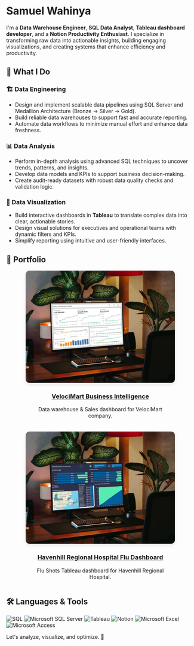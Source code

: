 # Samuel Wahinya

I'm a **Data Warehouse Engineer**, **SQL Data Analyst**, **Tableau dashboard developer**, and a **Notion Productivity Enthusiast**. I specialize in transforming raw data into actionable insights, building engaging visualizations, and creating systems that enhance efficiency and productivity.

## 🚀 What I Do

### 🏗️ Data Engineering
- Design and implement scalable data pipelines using SQL Server and Medallion Architecture (Bronze → Silver → Gold).
- Build reliable data warehouses to support fast and accurate reporting.
- Automate data workflows to minimize manual effort and enhance data freshness.

### 📊 Data Analysis
- Perform in-depth analysis using advanced SQL techniques to uncover trends, patterns, and insights.
- Develop data models and KPIs to support business decision-making.
- Create audit-ready datasets with robust data quality checks and validation logic.

### 🎨 Data Visualization
- Build interactive dashboards in **Tableau** to translate complex data into clear, actionable stories.
- Design visual solutions for executives and operational teams with dynamic filters and KPIs.
- Simplify reporting using intuitive and user-friendly interfaces.

## 🧩 Portfolio

<div style="display: flex; flex-wrap: wrap; justify-content: center; gap: 20px;">

  <!-- Project 1 -->
  <div style="flex: 1 1 400px; max-width: 400px; text-align: center;">
    <a href="https://github.com/samuel-wahinya/VelociMart-Business-Intelligence-Report" target="_blank">
      <img src="https://github.com/samuel-wahinya/VelociMart-Business-Intelligence-Report/blob/main/docs/CRO-Dashboard.jpg?raw=true"
           alt="VelociMart BI Project"
           style="width: 100%; height: auto; border-radius: 10px; box-shadow: 0 4px 10px rgba(0,0,0,0.1);" />
      <h3>VelociMart Business Intelligence</h3>
    </a>
    <p>Data warehouse & Sales dashboard for VelociMart company.</p>
  </div>

  <!-- Project 2 -->
  <div style="flex: 1 1 400px; max-width: 400px; text-align: center;">
    <a href="https://github.com/samuel-wahinya/Havenhill-Regional-Hospital-Flu-Shot-Dashboard" target="_blank">
      <img src="https://github.com/samuel-wahinya/Havenhill-Regional-Hospital-Flu-Shot-Dashboard/blob/main/docs/Healthcare-Dashboard.jpg?raw=true"
           alt="Havenhill BI Project"
           style="width: 100%; height: auto; border-radius: 10px; box-shadow: 0 4px 10px rgba(0,0,0,0.1);" />
      <h3>Havenhill Regional Hospital Flu Dashboard</h3>
    </a>
    <p>Flu Shots Tableau dashboard for Havenhill Regional Hospital.</p>
  </div>

</div>


## 🛠 Languages & Tools 

<p align="left">
  <!-- SQL -->
  <img src="https://cdn.jsdelivr.net/gh/devicons/devicon@latest/icons/azuresqldatabase/azuresqldatabase-original.svg" alt="SQL" width="50" height="50" />

  <!-- Microsoft SQL Server -->
  <img src="https://cdn.jsdelivr.net/gh/devicons/devicon@latest/icons/microsoftsqlserver/microsoftsqlserver-original-wordmark.svg" alt="Microsoft SQL Server" width="80" height="50" />

  <!-- Tableau -->
  <img src="https://i.postimg.cc/CxhPmb2w/icons8-tableau-software-480.png" alt="Tableau" width="50" height="50" />

  <!-- Notion -->
  <img src="https://cdn.jsdelivr.net/gh/devicons/devicon@latest/icons/notion/notion-original.svg" alt="Notion" width="50" height="50" />

  <!-- Microsoft Excel -->
  <img src="https://i.postimg.cc/L4k3wnL5/icons8-excel-480.png" alt="Microsoft Excel" width="50" height="50" />

  <!-- Microsoft Access -->
  <img width="50" height="50" src="https://img.icons8.com/fluency/50/microsoft-access-2019.png" alt="Microsoft Access"/>
</p>

Let's analyze, visualize, and optimize. 🚀

